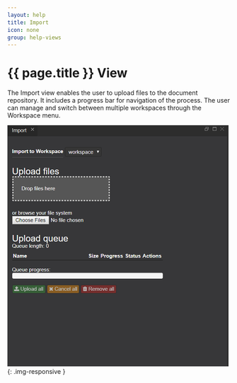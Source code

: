 ```yaml
---
layout: help
title: Import
icon: none
group: help-views
---
```


{{ page.title }} View
===

The Import view enables the user to upload files to the document repository. It includes a progress bar for navigation of the process.
The user can manage and switch between multiple workspaces through the Workspace menu.

![Import view](images/ide_view_import.png){: .img-responsive }


